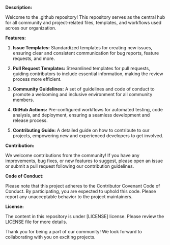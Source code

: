 **Description:**

Welcome to the .github repository! This repository serves as the central hub for all community and project-related files, templates, and workflows used across our organization.

**Features:**

1. **Issue Templates:** Standardized templates for creating new issues, ensuring clear and consistent communication for bug reports, feature requests, and more.

2. **Pull Request Templates:** Streamlined templates for pull requests, guiding contributors to include essential information, making the review process more efficient.

3. **Community Guidelines:** A set of guidelines and code of conduct to promote a welcoming and inclusive environment for all community members.

4. **GitHub Actions:** Pre-configured workflows for automated testing, code analysis, and deployment, ensuring a seamless development and release process.

5. **Contributing Guide:** A detailed guide on how to contribute to our projects, empowering new and experienced developers to get involved.

**Contribution:**

We welcome contributions from the community! If you have any improvements, bug fixes, or new features to suggest, please open an issue or submit a pull request following our contribution guidelines.

**Code of Conduct:**

Please note that this project adheres to the Contributor Covenant Code of Conduct. By participating, you are expected to uphold this code. Please report any unacceptable behavior to the project maintainers.

**License:**

The content in this repository is under [LICENSE] license. Please review the LICENSE file for more details.

Thank you for being a part of our community! We look forward to collaborating with you on exciting projects.
